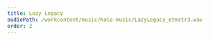 ```yaml
---
title: Lazy Legacy
audioPath: /workcontent/music/Kolo-music/LazyLegacy_etmstr3.wav
order: 2
---
```


